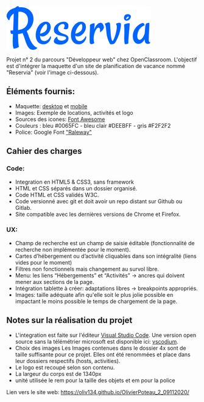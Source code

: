 ![GitHub Logo](/pictures/logo/Reservia%403x.png)

Projet n° 2 du parcours "Développeur web" chez OpenClassroom.
L'objectif est d'intégrer la maquette d'un site de planification de vacance nommé "Reservia" (voir l'image ci-dessous).

## Éléments fournis:
- Maquette: [desktop](./docs/desktop.png) et [mobile](./docs/iphone8.png)
- Images: Exemple de locations, activités et logo
- Sources des icones: [Font Awesome](https://fontawesome.com/)
- Couleurs : bleu #0065FC - bleu clair #DEEBFF - gris #F2F2F2
- Police: Google Font ["Raleway"](https://fonts.google.com/specimen/Raleway)

## Cahier des charges
### Code:
- Integration en HTML5 & CSS3, sans framework
- HTML et CSS séparés dans un dossier organisé.
- Code HTML et CSS validés W3C.
- Code versionné avec git et doit avoir un repo distant sur Github ou Gitlab.
- Site compatible avec les dernières versions de Chrome et Firefox.

### UX:
- Champ de recherche est un champ de saisie éditable (fonctionnalité de recherche non implémentée pour le moment).
- Cartes d’hébergement ou d’activité cliquables dans son intégralité (liens vides pour le moment)
- Filtres non fonctionnels mais changement au survol libre.
- Menu: les liens “Hébergements” et “Activités” -> ancres qui doivent mener aux sections de la page.
- Intégration tablette à créer: adaptations libres -> breakpoints appropriés.
- Images:  taille adéquate afin qu'elle soit le plus jolie possible en impactant le moins possible le temps de chargement de la page.





## Notes sur la réalisation du projet
- L'integration est faite sur l'éditeur [Visual Studio Code](https://code.visualstudio.com/).
  Une version open source sans la télémétrier microsoft est disponible ici: [vscodium](https://vscodium.com/).
- Choix des images
  Les Images contenues dans le dossier 4x sont de taille suffisante pour ce projet. Elles ont été renommées et place dans leur dossiers respectifs (hosts, activities).
- Le logo est recoupé selon son contenu.
- La largeur du corps est de 1340px
- unité utilisée le rem pour la taille des objets et em pour la police

Lien vers le site web: https://oliv134.github.io/OlivierPoteau_2_09112020/
